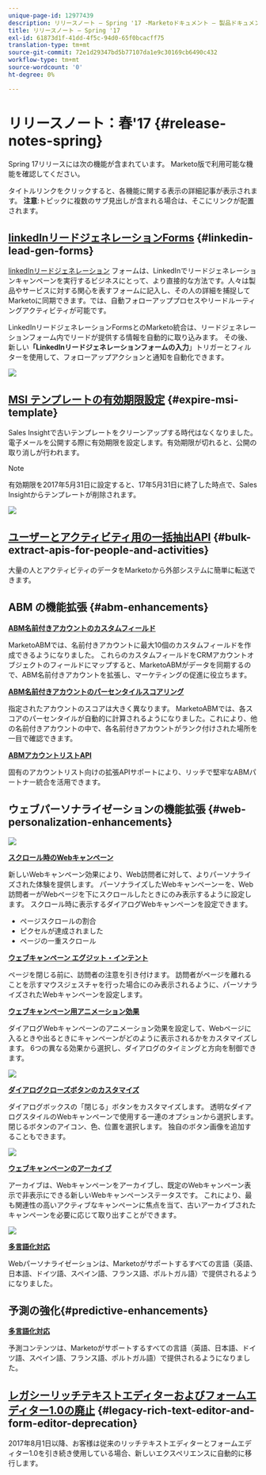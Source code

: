 ```yaml
---
unique-page-id: 12977439
description: リリースノート — Spring '17 -Marketoドキュメント — 製品ドキュメント
title: リリースノート — Spring '17
exl-id: 61873d1f-41dd-4f5c-94d0-65f0bcacff75
translation-type: tm+mt
source-git-commit: 72e1d29347bd5b77107da1e9c30169cb6490c432
workflow-type: tm+mt
source-wordcount: '0'
ht-degree: 0%

---
```


# リリースノート：春&#39;17 {#release-notes-spring}

Spring 17リリースには次の機能が含まれています。 Marketo版で利用可能な機能を確認してください。

タイトルリンクをクリックすると、各機能に関する表示の詳細記事が表示されます。 **注意**:トピックに複数のサブ見出しが含まれる場合は、そこにリンクが配置されます。

## [linkedInリードジェネレーションForms](/help/marketo/product-docs/demand-generation/social/social-functions/set-up-linkedin-lead-gen-forms.md) {#linkedin-lead-gen-forms}

[linkedInリードジェネレーション](https://business.linkedin.com/marketing-solutions/native-advertising/lead-gen-ads) フォームは、LinkedInでリードジェネレーションキャンペーンを実行するビジネスにとって、より直接的な方法です。人々は製品やサービスに対する関心を表すフォームに記入し、その人の詳細を捕捉してMarketoに同期できます。では、自動フォローアッププロセスやリードルーティングアクティビティが可能です。

LinkedInリードジェネレーションFormsとのMarketo統合は、リードジェネレーションフォーム内でリードが提供する情報を自動的に取り込みます。 その後、新しい&#x200B;**「LinkedInリードジェネレーションフォームの入力**」トリガーとフィルターを使用して、フォローアップアクションと通知を自動化できます。

![](assets/release-notes-image.png)

## [MSI テンプレートの有効期限設定](/help/marketo/product-docs/marketo-sales-insight/msi-for-salesforce/features/actions-in-the-msi-panel/send-marketo-email/publish-an-email-to-sales-insight.md) {#expire-msi-template}

Sales Insightで古いテンプレートをクリーンアップする時代はなくなりました。 電子メールを公開する際に有効期限を設定します。有効期限が切れると、公開の取り消しが行われます。

>[!NOTE]
>
>有効期限を2017年5月31日に設定すると、17年5月31日に終了した時点で、Sales Insightからテンプレートが削除されます。

![](assets/four-281-29.png)

## [ユーザーとアクティビティ用の一括抽出API](https://developers.marketo.com/rest-api/bulk-extract/) {#bulk-extract-apis-for-people-and-activities}

大量の人とアクティビティのデータをMarketoから外部システムに簡単に転送できます。

## ABM の機能拡張 {#abm-enhancements}

**[ABM名前付きアカウントのカスタムフィールド](https://docs.marketo.com/x/1wnG)**

MarketoABMでは、名前付きアカウントに最大10個のカスタムフィールドを作成できるようになりました。 これらのカスタムフィールドをCRMアカウントオブジェクトのフィールドにマップすると、MarketoABMがデータを同期するので、ABM名前付きアカウントを拡張し、マーケティングの促進に役立ちます。

**[ABM名前付きアカウントのパーセンタイルスコアリング](https://docs.marketo.com/display/docs/assets/abmpercentiles.png)**

指定されたアカウントのスコアは大きく異なります。 MarketoABMでは、各スコアのパーセンタイルが自動的に計算されるようになりました。これにより、他の名前付きアカウントの中で、各名前付きアカウントがランク付けされた場所を一目で確認できます。

**[ABMアカウントリストAPI](https://developers.marketo.com/rest-api/lead-database/named-account-lists/)**

固有のアカウントリスト向けの拡張APIサポートにより、リッチで堅牢なABMパートナー統合を活用できます。

## ウェブパーソナライゼーションの機能拡張 {#web-personalization-enhancements}

![](assets/dialogoptions.png)

**[スクロール時のWebキャンペーン](/help/marketo/product-docs/web-personalization/working-with-web-campaigns/set-how-your-web-campaign-displays.md)**

新しいWebキャンペーン効果により、Web訪問者に対して、よりパーソナライズされた体験を提供します。 パーソナライズしたWebキャンペーンーを、Web訪問者ーがWebページを下にスクロールしたときにのみ表示するように設定します。 スクロール時に表示するダイアログWebキャンペーンを設定できます。

* ページスクロールの割合
* ピクセルが達成されました
* ページの一重スクロール

**[ウェブキャンペーン エグジット・インテント](/help/marketo/product-docs/web-personalization/working-with-web-campaigns/set-how-your-web-campaign-displays.md)**

ページを閉じる前に、訪問者の注意を引き付けます。 訪問者がページを離れることを示すマウスジェスチャを行った場合にのみ表示されるように、パーソナライズされたWebキャンペーンを設定します。

**[ウェブキャンペーン用アニメーション効果](/help/marketo/product-docs/web-personalization/working-with-web-campaigns/create-a-new-dialog-web-campaign.md)**

ダイアログWebキャンペーンのアニメーション効果を設定して、Webページに入るときや出るときにキャンペーンがどのように表示されるかをカスタマイズします。 6つの異なる効果から選択し、ダイアログのタイミングと方向を制御できます。

![](assets/animationoptins.png)

**[ダイアログクローズボタンのカスタマイズ](/help/marketo/product-docs/web-personalization/working-with-web-campaigns/create-a-new-dialog-web-campaign.md)**

ダイアログボックスの「閉じる」ボタンをカスタマイズします。 透明なダイアログスタイルのWebキャンペーンで使用する一連のオプションから選択します。 閉じるボタンのアイコン、色、位置を選択します。 独自のボタン画像を追加することもできます。

![](assets/dialog-button-fill-5b1-5d.png)

**[ウェブキャンペーンのアーカイブ](/help/marketo/product-docs/web-personalization/working-with-web-campaigns/archive-a-web-campaign.md)**

アーカイブは、Webキャンペーンをアーカイブし、既定のWebキャンペーン表示で非表示にできる新しいWebキャンペーンステータスです。 これにより、最も関連性の高いアクティブなキャンペーンに焦点を当て、古いアーカイブされたキャンペーンを必要に応じて取り出すことができます。

![](assets/archive-campaign-5b2-5d.png)

**[多言語化対応](/help/marketo/product-docs/administration/settings/select-your-language-locale-and-time-zone.md)**

Webパーソナライゼーションは、Marketoがサポートするすべての言語（英語、日本語、ドイツ語、スペイン語、フランス語、ポルトガル語）で提供されるようになりました。

## 予測の強化{#predictive-enhancements}

**[多言語化対応](/help/marketo/product-docs/administration/settings/select-your-language-locale-and-time-zone.md)**

予測コンテンツは、Marketoがサポートするすべての言語（英語、日本語、ドイツ語、スペイン語、フランス語、ポルトガル語）で提供されるようになりました。

## [レガシーリッチテキストエディターおよびフォームエディター1.0の廃止](https://nation.marketo.com/docs/DOC-4315) {#legacy-rich-text-editor-and-form-editor-deprecation}

2017年8月1日以降、お客様は従来のリッチテキストエディターとフォームエディター1.0を引き続き使用している場合、新しいエクスペリエンスに自動的に移行します。
